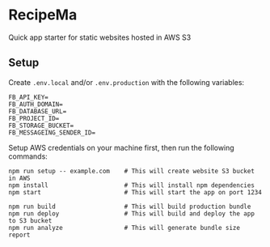 # RecipeMa

Quick app starter for static websites hosted in AWS S3

## Setup

Create `.env.local` and/or `.env.production` with the following variables:

```
FB_API_KEY=
FB_AUTH_DOMAIN=
FB_DATABASE_URL=
FB_PROJECT_ID=
FB_STORAGE_BUCKET=
FB_MESSAGEING_SENDER_ID=
```

Setup AWS credentials on your machine first, then run the following commands:

```
npm run setup -- example.com    # This will create website S3 bucket in AWS
npm install                     # This will install npm dependencies
npm start                       # This will start the app on port 1234

npm run build                   # This will build production bundle
npm run deploy                  # This will build and deploy the app to S3 bucket
npm run analyze                 # This will generate bundle size report
```

